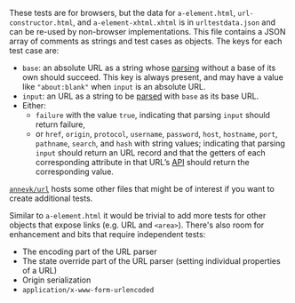 These tests are for browsers, but the data for
`a-element.html`, `url-constructor.html`, and `a-element-xhtml.xhtml`
is in `urltestdata.json` and can be re-used by non-browser implementations.
This file contains a JSON array of comments as strings and test cases as objects.
The keys for each test case are:

* `base`: an absolute URL as a string whose [parsing] without a base of its own should succeed.
  This key is always present,
  and may have a value like `"about:blank"` when `input` is an absolute URL.
* `input`: an URL as a string to be [parsed][parsing] with `base` as its base URL.
* Either:
  * `failure` with the value `true`, indicating that parsing `input` should return failure,
  * or `href`, `origin`, `protocol`, `username`, `password`, `host`, `hostname`, `port`,
    `pathname`, `search`, and `hash` with string values;
    indicating that parsing `input` should return an URL record
    and that the getters of each corresponding attribute in that URL’s [API]
    should return the corresponding value.

[parsing]: https://url.spec.whatwg.org/#concept-basic-url-parser
[API]: https://url.spec.whatwg.org/#api

[`annevk/url`](https://github.com/annevk/url) hosts some other files that might be of
interest if you want to create additional tests.

Similar to `a-element.html` it would be trivial to add more tests for other objects that
expose links (e.g. URL and `<area>`). There's also room for enhancement and bits that
require independent tests:

* The encoding part of the URL parser
* The state override part of the URL parser (setting individual properties of a URL)
* Origin serialization
* `application/x-www-form-urlencoded`
